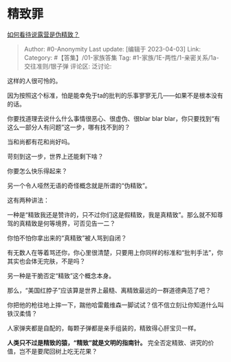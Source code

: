 # 精致罪
[如何看待说露营是伪精致？](https://www.zhihu.com/question/538350185/answer/2965354372)

> Author: #0-Anonymity
> Last update: [编辑于 2023-04-03]
> Link:
> Category: #【答集】/01-家族答集
> Tag: #1-家族/1E-两性/1-亲密关系/1a-交往准则/银子弹
> 评论区:
> 泛讨论:

这样的人很可怜的。

因为按照这个标准，怕是能幸免于ta的批判的乐事寥寥无几——如果不是根本没有的话。

你要找道理去说什么什么事情很恶心、很虚伪、很blar blar blar，你只要找到“有这么一部分人有问题”这一步，哪有找不到的？

当和尚都有花和尚好吗。

苛刻到这一步，世界上还能剩下啥？

你要怎么快乐得起来？

另一个令人哑然无语的奇怪概念就是所谓的“伪精致”。

这有两种讲法：

一种是“精致我还是赞许的，只不过你们这是假精致，我是真精致”。那么就不知尊驾的真精致是何等境界，可否见告一二？

你怕不怕你拿出来的“真精致”被人骂到自闭？

有无数人在等着骂还你，你心里很清楚，只要用上你同样的标准和“批判手法”，你其实也会体无完肤，不是吗？

另一种是干脆否定“精致”这个概念本身。

那么，“美国红脖子”应该算是世界上最糙、离精致最远的一群道德典范了吧？

你把他的枪往地上摔一下，踹他哈雷戴维森一脚试试？信不信立刻让你知道什么叫铁汉柔情？

人家弹夹都是自配的，每颗子弹都是亲手组装的，精致得心肝宝贝一样。

**人类只不过是精致的猿，“精致”就是文明的指南针。** 完全否定精致、讲究的价值，岂不是要爬回树上吃无花果？
